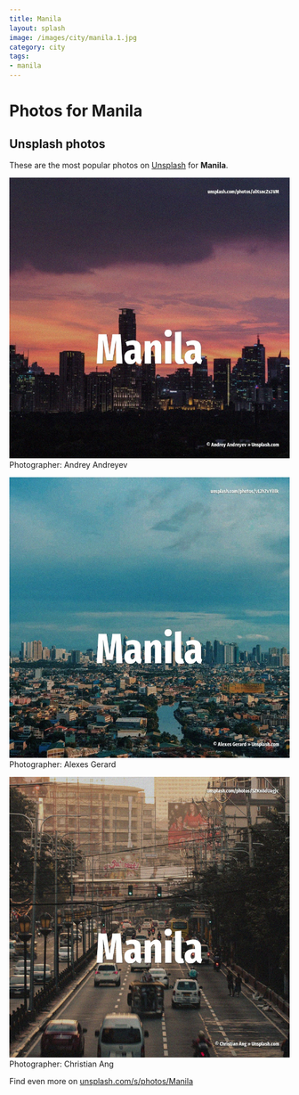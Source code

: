 ```yaml
---
title: Manila
layout: splash
image: /images/city/manila.1.jpg
category: city
tags:
- manila
---
```

# Photos for Manila
 
## Unsplash photos
These are the most popular photos on [Unsplash](https://unsplash.com) for **Manila**.
 
![Manila](/images/city/manila.1.jpg)
Photographer:  Andrey Andreyev
 
![Manila](/images/city/manila.2.jpg)
Photographer:  Alexes Gerard
 
![Manila](/images/city/manila.3.jpg)
Photographer:  Christian Ang
 
Find even more on [unsplash.com/s/photos/Manila](https://unsplash.com/s/photos/Manila)
 

